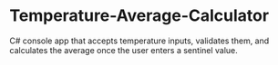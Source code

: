 # Temperature-Average-Calculator
C# console app that accepts temperature inputs, validates them, and calculates the average once the user enters a sentinel value.
